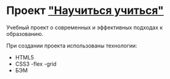 # Проект ["Научиться учиться"](https://projects.lanets.me/how-to-learn/)

Учебный проект о современных и эффективных подходах к образованию.

При создании проекта использованы технологии:
* HTML5
* CSS3
  -flex
  -grid
* БЭМ
